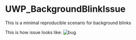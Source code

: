 # UWP_BackgroundBlinkIssue
This is a minimal reproducible scenario for background blinks

This is how issue looks like:
![bug](Images/bug.GIF?raw=true "Title")